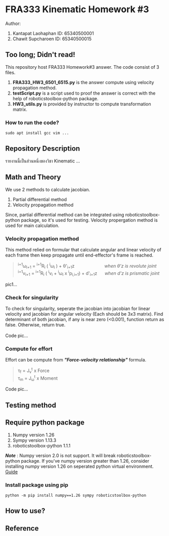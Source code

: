 # FRA333 Kinematic Homework #3
Author:
1. Kantapat Laohaphan ID: 65340500001
2. Chawit Supcharoen ID: 65340500015

## Too long; Didn't read!
This repository host FRA333 Homework#3 answer. The code consist of 3 files.

1. **FRA333_HW3_6501_6515.py** is the answer compute using velocity propagation method.
2. **testScript.py** is a script used to proof the answer is correct with the help of roboticstoolbox-python package.
3. **HW3_utils.py** is provided by instructor to compute transformation matrix.

### How to run the code?
```
sudo apt install gcc vim ...
```

## Repository Description
รายงานนี้เป็นส่วนหนึ่งของวิชา Kinematic ...


## Math and Theory
We use 2 methods to calculate jacobian.
1. Partial differential method
2. Velocity propagation method

Since, partial differential method can be integrated using roboticstoolbox-python package, so it's used for testing. Velocity propergation method is used for main calculation.

### Velocity propagation method
This method relied on formular that calculate angular and linear velocity of each frame then keep propagate until end-effector's frame is reached.

> <sup>i+1</sup>ω<sub>i+1</sub> = <sup>i+1</sup>R<sub>i</sub> ( <sup>i</sup>ω<sub>i</sub> ) + θ'<sub>i+1</sub>z &nbsp;&nbsp;&nbsp;&nbsp;&nbsp;&nbsp;&nbsp;&nbsp;&nbsp;&nbsp;&nbsp;&nbsp;&nbsp;&nbsp;&nbsp;&nbsp;&nbsp;&nbsp;&nbsp;&nbsp;&nbsp;&nbsp;&nbsp;*when θ'z is revolute joint*\
> <sup>i+1</sup>v<sub>i+1</sub> = <sup>i+1</sup>R<sub>i</sub> ( <sup>i</sup>v<sub>i</sub> + <sup>i</sup>ω<sub>i</sub> x <sup>i</sup>p<sub>i,i+1</sub>) + d'<sub>i+1</sub>z &nbsp;&nbsp;&nbsp;&nbsp;&nbsp;*when d'z is prismatic joint*

pic1\...

### Check for singularity
To check for singularity, seperate the jacobian into jacobian for linear velocity and jacobian for angular velocity (Each should be 3x3 matrix). Find determinant of both jacobian, if any is near zero (<0.001), function return as false. Otherwise, return true.\
\
Code pic...

### Compute for effort
Effort can be compute from ***"Force-velocity relationship"*** formula.

> τ<sub>f</sub> = J<sub>v</sub><sup>t</sup> x Force\
> τ<sub>m</sub> = J<sub>ω</sub><sup>t</sup> x Moment

Code pic...

## Testing method

## Require python package
1. Numpy version 1.26
2. Sympy version 1.13.3
3. roboticstoolbox-python 1.1.1 

***Note*** : Numpy version 2.0 is not support. It will break roboticstoolbox-python package. If you've numpy version greater than 1.26, consider installing numpy version 1.26 on seperated python virtual environment. [Guide](https://docs.python.org/3/library/venv.html)

### Install package using pip
```
python -m pip install numpy==1.26 sympy roboticstoolbox-python
```



## How to use?



## Reference

